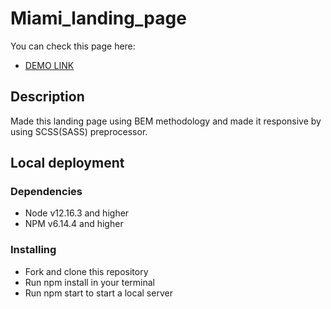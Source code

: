 # Miami_landing_page

You can check this page here:

 - [DEMO LINK](https://bohdanklius.github.io/Miami_landing_page/)

## Description

Made this landing page using BEM methodology and made it responsive by using SCSS(SASS) preprocessor.

## Local deployment

### Dependencies
- Node v12.16.3 and higher
- NPM v6.14.4 and higher

### Installing

- Fork and clone this repository
- Run npm install in your terminal
- Run npm start to start a local server
